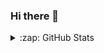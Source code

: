 ### Hi there 👋

<!--
**chrobles9/chrobles9** is a ✨ _special_ ✨ repository because its `README.md` (this file) appears on your GitHub profile.

Here are some ideas to get you started:

- 🔭 I’m currently working on ...
- 🌱 I’m currently learning ...
- 👯 I’m looking to collaborate on ...
- 🤔 I’m looking for help with ...
- 💬 Ask me about ...
- 📫 How to reach me: ...
- 😄 Pronouns: ...
- ⚡ Fun fact: ...
-->


<details>
  <summary>:zap: GitHub Stats</summary>


<a href="https://github.com/chrobles9/github-readme-stats">
  <img align="center" src="https://github-readme-stats-chrobles9.vercel.app/api/top-langs/?username=chrobles9&layout=compact&theme=chartreuse-dark&hide_border=true&hide=hack" />
</a>
<a href="https://github.com/chrobles9/github-readme-stats">
  <img align="center" src="https://github-readme-stats-chrobles9.vercel.app/api?username=chrobles9&show_icons=true&theme=chartreuse-dark&hide_border=true&hide=stars,contribs" />
</a>




</details>  



